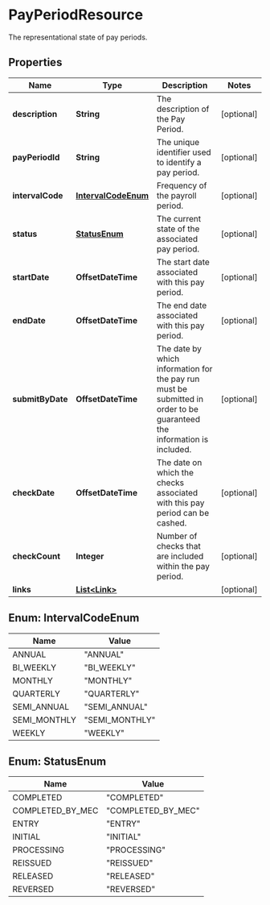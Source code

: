 

# PayPeriodResource

The representational state of pay periods.

## Properties

| Name | Type | Description | Notes |
|------------ | ------------- | ------------- | -------------|
|**description** | **String** | The description of the Pay Period. |  [optional] |
|**payPeriodId** | **String** | The unique identifier used to identify a pay period. |  [optional] |
|**intervalCode** | [**IntervalCodeEnum**](#IntervalCodeEnum) | Frequency of the payroll period. |  [optional] |
|**status** | [**StatusEnum**](#StatusEnum) | The current state of the associated pay period. |  [optional] |
|**startDate** | **OffsetDateTime** | The start date associated with this pay period. |  [optional] |
|**endDate** | **OffsetDateTime** | The end date associated with this pay period. |  [optional] |
|**submitByDate** | **OffsetDateTime** | The date by which information for the pay run must be submitted in order to be guaranteed the information is included. |  [optional] |
|**checkDate** | **OffsetDateTime** | The date on which the checks associated with this pay period can be cashed. |  [optional] |
|**checkCount** | **Integer** | Number of checks that are included within the pay period. |  [optional] |
|**links** | [**List&lt;Link&gt;**](Link.md) |  |  [optional] |



## Enum: IntervalCodeEnum

| Name | Value |
|---- | -----|
| ANNUAL | &quot;ANNUAL&quot; |
| BI_WEEKLY | &quot;BI_WEEKLY&quot; |
| MONTHLY | &quot;MONTHLY&quot; |
| QUARTERLY | &quot;QUARTERLY&quot; |
| SEMI_ANNUAL | &quot;SEMI_ANNUAL&quot; |
| SEMI_MONTHLY | &quot;SEMI_MONTHLY&quot; |
| WEEKLY | &quot;WEEKLY&quot; |



## Enum: StatusEnum

| Name | Value |
|---- | -----|
| COMPLETED | &quot;COMPLETED&quot; |
| COMPLETED_BY_MEC | &quot;COMPLETED_BY_MEC&quot; |
| ENTRY | &quot;ENTRY&quot; |
| INITIAL | &quot;INITIAL&quot; |
| PROCESSING | &quot;PROCESSING&quot; |
| REISSUED | &quot;REISSUED&quot; |
| RELEASED | &quot;RELEASED&quot; |
| REVERSED | &quot;REVERSED&quot; |



